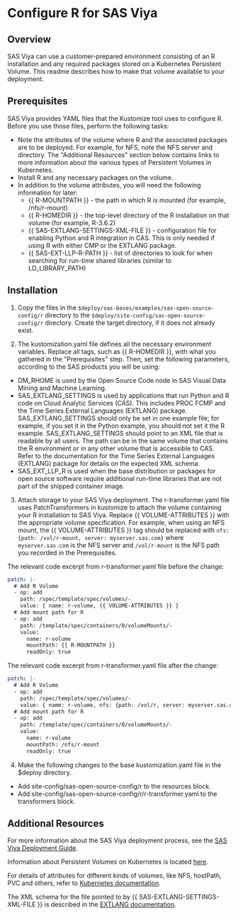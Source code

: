 # Configure R for SAS Viya

## Overview

SAS Viya can use a customer-prepared environment consisting of an R
installation and any required packages stored on a Kubernetes
Persistent Volume. This readme describes how to make that volume
available to your deployment.

## Prerequisites

SAS Viya provides YAML files that the Kustomize tool uses to configure R. Before you use those files, perform the following tasks:

* Note the attributes of the volume where R and the associated packages are to be deployed. For example, for
  NFS, note the NFS server and directory. The "Additional Resources"
  section below contains links to more information about the various types
  of Persistent Volumes in Kubernetes.
* Install R and any necessary packages on the volume.
* In addition to the volume attributes, you will need the following information for later:
  * {{ R-MOUNTPATH }} - the path in which R is mounted (for example, /nfs/r-mount)
  * {{ R-HOMEDIR }} - the top-level directory of the R installation on that volume (for example, R-3.6.2)
  * {{ SAS-EXTLANG-SETTINGS-XML-FILE }} - configuration file for enabling Python and R integration in CAS. This is only needed if using R with either CMP or the EXTLANG package.
  * {{ SAS-EXT-LLP-R-PATH }} - list of directories to look for when searching for run-time shared libraries (similar to LD_LIBRARY_PATH)

## Installation

1. Copy the files in the `$deploy/sas-bases/examples/sas-open-source-config/r` directory
to the `$deploy/site-config/sas-open-source-config/r` directory. Create the target directory, if
it does not already exist.

2. The kustomization.yaml file defines all the necessary environment variables.
Replace all tags, such as {{ R-HOMEDIR }}, with what you gathered in
the "Prerequisites" step. Then, set the following parameters, according to the SAS products you will be using:
* DM_RHOME is used by the Open Source Code node in SAS Visual Data Mining
  and Machine Learning.
* SAS_EXTLANG_SETTINGS is used by applications that run Python and R code on
  Cloud Analytic Services (CAS). This includes PROC FCMP and the
  Time Series External Languages (EXTLANG) package. SAS_EXTLANG_SETTINGS
  should only be set in one example file; for example, if you set it in
  the Python example, you should not set it the R example.
  SAS_EXTLANG_SETTINGS should point to an XML file that is readable by
  all users. The path can be in the same volume that contains the R
  environment or in any other volume that is accessible to CAS. Refer
  to the documentation for the Time Series External Languages (EXTLANG)
  package for details on the expected XML schema.
* SAS_EXT_LLP_R is used when the base distribution or packages for open source
  software require additional run-time libraries that are not part of the shipped
  container image.

3. Attach storage to your SAS Viya deployment.
The r-transformer.yaml file uses PatchTransformers in kustomize
to attach the volume containing your R installation to SAS Viya.
Replace {{ VOLUME-ATTRIBUTES }} with the appropriate volume specification.
For example, when using an NFS mount, the {{ VOLUME-ATTRIBUTES }} tag should be
replaced with `nfs: {path: /vol/r-mount, server: myserver.sas.com}`
where `myserver.sas.com` is the NFS server and `/vol/r-mount` is the
NFS path you recorded in the Prerequisites.

The relevant code excerpt from r-transformer.yaml file before the change:
```yaml
patch: |-
  # Add R Volume
  - op: add
    path: /spec/template/spec/volumes/-
    value: { name: r-volume, {{ VOLUME-ATTRIBUTES }} }
  # Add mount path for R
  - op: add
    path: /template/spec/containers/0/volumeMounts/-
    value:
      name: r-volume
      mountPath: {{ R-MOUNTPATH }}
      readOnly: true
```

The relevant code excerpt from r-transformer.yaml file after the change:
```yaml
patch: |-
  # Add R Volume
  - op: add
    path: /spec/template/spec/volumes/-
    value: { name: r-volume, nfs: {path: /vol/r, server: myserver.sas.com} }
  # Add mount path for R
  - op: add
    path: /template/spec/containers/0/volumeMounts/-
    value:
      name: r-volume
      mountPath: /nfs/r-mount
      readOnly: true
```

4. Make the following changes to the base kustomization.yaml file in the $deploy directory.
* Add site-config/sas-open-source-config/r to the resources block.
* Add site-config/sas-open-source-config/r/r-transformer.yaml to the transformers block.

## Additional Resources

For more information about the SAS Viya deployment process, see the [SAS Viya Deployment Guide](http://documentation.sas.com/?softwareId=mysas&softwareVersion=prod&docsetId=dplyml0phy0dkr&docsetTarget=titlepage.htm&locale=en).

Information about Persistent Volumes on Kubernetes is located [here](https://kubernetes.io/docs/concepts/storage/persistent-volumes/).

For details of attributes for different kinds of volumes, like NFS, hostPath, PVC and others, refer to
  [Kubernetes documentation](https://kubernetes.io/docs/concepts/storage/volumes/#types-of-volumes).

The XML schema for the file pointed to by {{ SAS-EXTLANG-SETTINGS-XML-FILE }} is described in the
  [EXTLANG documentation](http://documentation.sas.com/?cdcId=pgmsascdc&cdcVersion=v_001&docsetId=castsp&docsetTarget=castsp_extlang_sect002.htm&locale=en).